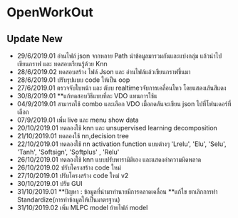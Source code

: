 # OpenWorkOut
## Update New
  - 29/6/2019.01 อ่านไฟล์ json จากหลาย Path นำข้อมูลมารวมกันและแบ่งกลุ่ม แล้วนำไปเขียนกราฟ และ ทดสอบเรียนรู้ด้วย Knn 
  - 28/6/2019.02 ทดสอบสร้าง ไฟล์ Json และ อ่านไฟล์แล้วเขียนกราฟขึ้นมา
  - 28/6/2019.01 ปรับรุปแบบ code ให้เป็น oop
  - 27/6/2019.01 ตรวจจับใบหน้า และ ตับบ realtimeวจับการเคลื่อนไหว โดยแสดงเส้นสีแดง
  - 30/8/2019.01 **แก้ทดสอบวิธีแบบที่ละ VDO แทนการใช้แ
  - 04/9/2019.01 สามารถใช้ combo และเลือก VDO เมื้อกดลันจะเขียน json ไปที่โฟนเดอร์ที่เลือก
  - 07/9/2019.01 เพิ่ม live และ menu show data
  - 20/10/2019.01 ทดลองใช้ knn และ unsupervised learning decomposition
  - 21/10/2019.01 ทดลองใช้ nn,decision tree
  - 22/10/2019.01 ทดลองใช้ nn activation function แบบต่างๆ 'Lrelu', 'Elu', 'Selu', 'Tanh', 'Softsign', 'Softplus' , 'Relu'
  - 26/10/2019.01 ทดลองใช้ knn แบบปรับพารามิติเอง และแสดงค่าความผิดพลาด
  - 26/10/2019.02 ปรับโครงสร้าง code ใหม่
  - 27/10/2019.01 ปรับโครงสร้าง code ใหม่ v2
  - 30/10/2019.01 ปรับ GUI 
  - 31/10/2019.01 **ปัญหา : ข้อมูลที่นำมาทำนายมีการคลาดเคลื่อน **แก้ไข ยกเลิกการทำ Standardize(การทำข้อมูลให้เป็นมาตรฐาน)
  - 31/10/2019.02 เพิ่ม MLPC model ย้ายไฟล์ model
  